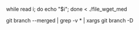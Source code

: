
while read i; do echo "$i"; done < ./file_wget_med

git branch --merged | grep -v \* | xargs git branch -D
